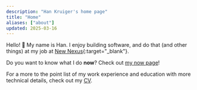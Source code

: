 ```yaml
---
description: "Han Kruiger's home page"
title: "Home"
aliases: ["about"]
updated: 2025-03-16
---
```


Hello! 👋 My name is Han.
I enjoy building software, and do that (and other things) at my job at [New Nexus](https://newnexus.nl){:target="_blank"}.

Do you want to know what I do **now**? Check out [my now page](/now)!

For a more to the point list of my work experience and education with more technical details, check out my [CV](/cv).

